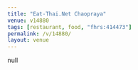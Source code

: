 ```yaml
---
title: "Eat-Thai.Net Chaopraya"
venue: v14880
tags: [restaurant, food, "fhrs:414473"]
permalink: /v/14880/
layout: venue
---
```

null